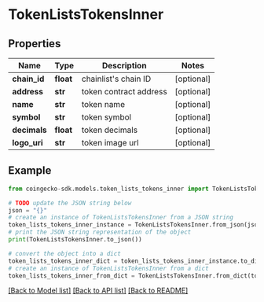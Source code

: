 # TokenListsTokensInner


## Properties

Name | Type | Description | Notes
------------ | ------------- | ------------- | -------------
**chain_id** | **float** | chainlist&#39;s chain ID | [optional] 
**address** | **str** | token contract address | [optional] 
**name** | **str** | token name | [optional] 
**symbol** | **str** | token symbol | [optional] 
**decimals** | **float** | token decimals | [optional] 
**logo_uri** | **str** | token image url | [optional] 

## Example

```python
from coingecko-sdk.models.token_lists_tokens_inner import TokenListsTokensInner

# TODO update the JSON string below
json = "{}"
# create an instance of TokenListsTokensInner from a JSON string
token_lists_tokens_inner_instance = TokenListsTokensInner.from_json(json)
# print the JSON string representation of the object
print(TokenListsTokensInner.to_json())

# convert the object into a dict
token_lists_tokens_inner_dict = token_lists_tokens_inner_instance.to_dict()
# create an instance of TokenListsTokensInner from a dict
token_lists_tokens_inner_from_dict = TokenListsTokensInner.from_dict(token_lists_tokens_inner_dict)
```
[[Back to Model list]](../README.md#documentation-for-models) [[Back to API list]](../README.md#documentation-for-api-endpoints) [[Back to README]](../README.md)


